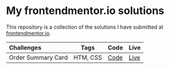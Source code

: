 # My frontendmentor.io solutions

This repository is a collection of the solutions I have submitted at [frontendmentor.io](https://www.frontendmentor.io/profile/aramatsolrac).


| Challenges  |  Tags | Code | Live |
|:-------------|---|---|---|
|Order Summary Card | HTM, CSS  | [Code](https://github.com/aramatsolrac/frontendmentor.io/tree/main/order-summary-card)|[Live](https://aramatsolrac.github.io/frontendmentor.io/order-summary-card/) |
